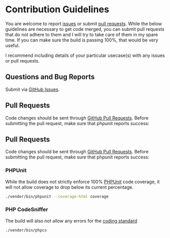 # Contribution Guidelines
You are welcome to report [issues](/../../issues) or submit [pull requests](/../../pulls).  While the below guidelines are necessary to get code merged, you can submit pull requests that do not adhere to them and I will try to take care of them in my spare time. If you can make sure the build is passing 100%, that would be very useful.

I recommend including details of your particular usecase(s) with any issues or pull requests.

## Questions and Bug Reports
Submit via [GitHub Issues](/../../issues).

## Pull Requests
Code changes should be sent through [GitHub Pull Requests](/../../pulls).  Before submitting the pull request, make sure that phpunit reports success:

## Pull Requests
Code changes should be sent through [GitHub Pull Requests](/../../pulls).  Before submitting the pull request, make sure that phpunit reports success:

### PHPUnit
While the build does not strictly enforce 100% [PHPUnit](http://www.phpunit.de) code coverage, it will not allow coverage to drop below its current percentage.

```sh
./vendor/bin/phpunit --coverage-html coverage
```

### PHP CodeSniffer
The build will also not allow any errors for the [coding standard](https://www.php-fig.org/psr/psr-2)

```sh
./vendor/bin/phpcs
